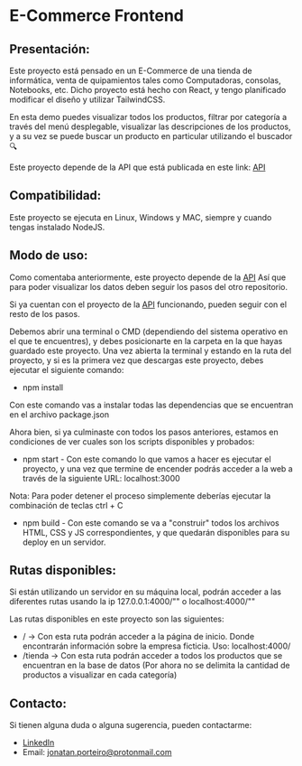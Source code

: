 # E-Commerce Frontend

## Presentación:

Este proyecto está pensado en un E-Commerce de una tienda de informática, venta de quipamientos tales como Computadoras, consolas, Notebooks, etc.
Dicho proyecto está hecho con React, y tengo planificado modificar el diseño y utilizar TailwindCSS.

En esta demo puedes visualizar todos los productos, filtrar por categoría a través del menú desplegable, visualizar las descripciones de los productos, y a su vez se puede
buscar un producto en particular utilizando el buscador 🔍

Este proyecto depende de la API que está publicada en este link: [API](https://github.com/jporteiro2020/E-Commerce-API)

## Compatibilidad:

Este proyecto se ejecuta en Linux, Windows y MAC, siempre y cuando tengas instalado NodeJS.

## Modo de uso:

Como comentaba anteriormente, este proyecto depende de la [API](https://github.com/jporteiro2020/E-Commerce-API)
Así que para poder visualizar los datos deben seguir los pasos del otro repositorio.

Si ya cuentan con el proyecto de la [API](https://github.com/jporteiro2020/E-Commerce-API) funcionando, pueden seguir con el resto de los pasos.

Debemos abrir una terminal o CMD (dependiendo del sistema operativo en el que te encuentres), y debes posicionarte en la carpeta en la que hayas guardado este proyecto.
Una vez abierta la terminal y estando en la ruta del proyecto, y si es la primera vez que descargas este proyecto, debes ejecutar el siguiente comando:

- npm install

Con este comando vas a instalar todas las dependencias que se encuentran en el archivo package.json

Ahora bien, si ya culminaste con todos los pasos anteriores, estamos en condiciones de ver cuales son los scripts disponibles y probados:

- npm start - Con este comando lo que vamos a hacer es ejecutar el proyecto, y una vez que termine de encender podrás acceder a la web a través de la siguiente URL:
localhost:3000

Nota: Para poder detener el proceso simplemente deberías ejecutar la combinación de teclas ctrl + C

- npm build - Con este comando se va a "construir" todos los archivos HTML, CSS y JS correspondientes, y que quedarán disponibles para su deploy en un servidor.

## Rutas disponibles:

Si están utilizando un servidor en su máquina local, podrán acceder a las diferentes rutas usando la ip 127.0.0.1:4000/"<Nombre de la ruta>" o localhost:4000/"<Nombre de la ruta>"

Las rutas disponibles en este proyecto son las siguientes:

- / -> Con esta ruta podrán acceder a la página de inicio. Donde encontrarán información sobre la empresa ficticia. Uso: localhost:4000/
- /tienda -> Con esta ruta podrán acceder a todos los productos que se encuentran en la base de datos (Por ahora no se delimita la cantidad de productos a visualizar en cada categoría)

## Contacto:

Si tienen alguna duda o alguna sugerencia, pueden contactarme:

- [LinkedIn](https://www.linkedin.com/in/jonatan-porteiro/)
- Email: jonatan.porteiro@protonmail.com